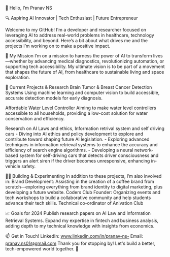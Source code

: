 👋 Hello, I’m Pranav NS

🔍 Aspiring AI Innovator | Tech Enthusiast | Future Entrepreneur

  Welcome to my GitHub! I'm a developer and researcher focused on leveraging AI to address real-world problems in healthcare, technology accessibility, and beyond. Here’s a bit about what drives me and the projects I’m working on to make a positive impact.

🌌 My Mission
  I’m on a mission to harness the power of AI to transform lives—whether by advancing medical diagnostics, revolutionizing automation, or supporting tech accessibility. My ultimate vision is to be part of a movement that shapes the future of AI, from healthcare to sustainable living and space exploration.

🔬 Current Projects & Research
  Brain Tumor & Breast Cancer Detection Systems
    Using machine learning and computer vision to build accessible, accurate detection models for early diagnosis.

  Affordable Water Level Controller
    Aiming to make water level controllers accessible to all households, providing a low-cost solution for water conservation and efficiency.

  Research on AI Laws and ethics, Information retrival system and self driving cars
    - Diving into AI ethics and policy development to explore and contribute toward shaping future AI legislation.
    - Exploring advanced techniques in information retrieval systems to enhance the accuracy and efficiency of search engine algorithms.
    - Developing a neural network-based system for self-driving cars that detects driver consciousness and triggers an alert siren if the driver becomes unresponsive, enhancing in-vehicle safety.

🧑‍💻 Building & Experimenting
  In addition to these projects, I’m also involved in:
  Brand Development: Assisting in the creation of a coffee brand from scratch—exploring everything from brand identity to digital marketing, plus developing a future website.
  Coders Club Founder: Organizing events and tech workshops to build a collaborative community and help students advance their tech skills.
  Technical co-ordinator of Anivation Club 

📈 Goals for 2024
  Publish research papers on AI Law and Information Retrieval Systems.
  Expand my expertise in fintech and business analysis, adding depth to my technical knowledge with insights from economics.

📫 Get in Touch!
  LinkedIn: www.linkedin.com/in/pranav-ns-
  Email: pranav.ns01@gmail.com
Thank you for stopping by! Let's build a better, tech-empowered world together. 🚀
